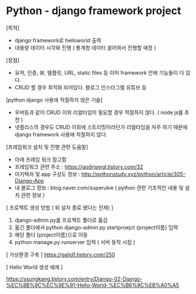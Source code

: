 # Python - django framework project 

[목적]
- django framework로 helloworld 출력 
- 대용량 데이터 시각화 진행 ( 통계청 데이터 끌어와서 진행할 예정 ) 

[장점] 
- 유저, 인증, 뷰, 템플릿, URL, static files 등 이미 framework 안에 기능들이 다 있다. 
- CRUD 할 경우 최적화 되어있다. 블로그 인스타그램 유튜브 등 

[python django 사용에 적절하지 않은 기술]
- 우버등과 같이 CRUD 이외 리얼타임이 필요할 경우 적절하지 않다. ( node js를 추천 ) 
- 넷플리스의 경우도 CRUD 이외에 스트리밍이라던가 리얼타임을 자주 하기 때문에 django framework 사용에 적절하지 않다. 


[프레임워크 설치 및 진행 관련 도움말] 
- 아래 프레임 워크 참고함
- 프레임워크 관련 주소 : https://godrjsmgl.tistory.com/32 
- 아키텍처 및 app 구성도 정보 : http://pythonstudy.xyz/python/article/305-Django-App
- 내 블로그 정보 : blog.naver.com/superukie ( python 관련 기초적인 내용 및 설치 관련 정보 ) 


[ 프로젝트 생성 방법 ( 위 설치 종료 됐다는 전제) ] 
1. django-admin.py를 프로젝트 폴더로 옮김 
2. 옮긴 폴더에서 python django-admin.py startproejct {project이름} 입력 
3. 해당 폴더 {project이름}으로 이동 
4. python manage.py runserver 입력 ( 서버 동작 시킴 ) 


[ 가상환경 구축 ] 
https://galid1.tistory.com/250


[ Hello World 생성 예제 ] 

https://ssungkang.tistory.com/entry/Django-02-Django-%EC%8B%9C%EC%9E%91-Hello-World-%EC%B6%9C%EB%A0%A5

